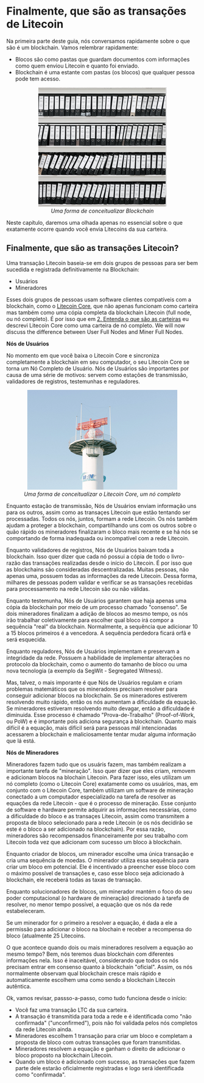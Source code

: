 # Finalmente, que são as transações de Litecoin

Na primeira parte deste guia, nós conversamos rapidamente sobre o que são é um blockchain. Vamos relembrar rapidamente:

- Blocos são como pastas que guardam documentos com informações como quem enviou Litecoin e quanto foi enviado.
- Blockchain é uma estante com pastas (os blocos) que qualquer pessoa pode tem acesso.

<p align="center">
    <img src="img/folders.png"><br>
    <i>Uma forma de conceitualizar Blockchain</i>
</p>
    
Neste capítulo, daremos uma olhada apenas no essencial sobre o que exatamente ocorre quando você envia Litecoins da sua carteira.

## Finalmente, que são as transações Litecoin?

Uma transação Litecoin baseia-se em dois grupos de pessoas para ser bem sucedida e registrada definitivamente na Blockchain:

- Usuários
- Mineradores

Esses dois grupos de pessoas usam software clientes compatíveis com a blockchain, como o [Litecoin Core](https://www.litecoin.org), que não apenas funcionam como carteira mas também como uma cópia completa da blockchain Litecoin (full node, ou nó completo). É por isso que em [2. Entenda o que são as carteiras](02-Entenda_o_que_sao_as_carteiras.md) eu descrevi Litecoin Core como uma carteira de nó completo. We will now discuss the difference between User Full Nodes and Miner Full Nodes.

**Nós de Usuários**

No momento em que você baixa o Litecoin Core e sincroniza completamente a blockchain em seu computador, o seu Litecoin Core se torna um Nó Completo de Usuário. Nós de Usuários são importantes por causa de uma série de motivos: servem como estações de transmissão, validadores de registros, testemunhas e reguladores.

<p align="center">
    <img src="img/estacaotransmissao.png"><br>
    <i>Uma forma de conceitualizar o Litecoin Core, um nó completo</i>
</p>

Enquanto estação de transmissão, Nós de Usuários enviam informação uns para os outros, assim como as transaçes Litecoin que estão tentando ser processadas. Todos os nós, juntos, formam a rede Litecoin. Os nós também ajudam a proteger a blockchain, compartilhando uns com os outros sobre o quão rápido os mineradores finalizaram o bloco mais recente e se há nós se comportando de forma inadequada ou incompatível com a rede Litecoin.

Enquanto validadores de registros, Nós de Usuários baixam toda a blockchain. Isso quer dizer que cada nó possui a cópia de todo o livro-razão das transações realizadas desde o início do Litecoin. É por isso que as blockchains são consideradas descentralizadas. Muitas pessoas, não apenas uma, possuem todas as informações da rede Litecoin. Dessa forma, milhares de pessoas podem validar e verificar se as transações recebidas para processamento na rede Litecoin são ou não válidas.

Enquanto testemunha, Nós de Usuários garantem que haja apenas uma cópia da blockchain por meio de um processo chamado "consenso".  Se dois mineradores finalizam a adição de blocos ao mesmo tempo, os nós irão trabalhar coletivamente para escolher qual bloco irá compor a sequência "real" da blockchain. Normalmente, a sequência que adicionar 10 a 15 blocos primeiros é a vencedora. A sequência perdedora ficará orfã e será esquecida.

Enquanto reguladores, Nós de Usuários implementam e preservam a integridade da rede. Possuem a habilidade de implementar alterações no protocolo da blockchain, como o aumento do tamanho de bloco ou uma nova tecnologia (a exemplo da SegWit - Segregated Witness).

Mas, talvez, o mais imporante é que Nós de Usuários regulam e criam problemas matemáticos que os mineradores precisam resolver para conseguir adicionar blocos na blockchain. Se os mineradores estiverem resolvendo muito rápido, então os nós aumentam a dificuldade da equação. Se mineradores estiveram resolvendo muito devagar, então a dificuldade é diminuida. Esse processo é chamado "Prova-de-Trabalho" (Proof-of-Work, ou PoW) e é importante pois adiciona segurança à blockchain. Quanto mais difícil é a equação, mais difícil será para pessoas mál intencionadas acessarem a blockchain e maliciosamente tentar mudar alguma informação que lá está.

**Nós de Mineradores**

Mineradores fazem tudo que os usuáris fazem, mas também realizam a importante tarefa de "mineração". Isso quer dizer que eles criam, removem e adicionam blocos na blochain Litecoin. Para fazer isso, eles utilizam um nó completo (como o Litecoin Core) exatamente como os usuários, mas, em conjunto com o Litecoin Core, também utilizam um software de mineração conectado a um computador especializado na tarefa de resolver as equações da rede Litecoin - que é o processo de mineração. Esse conjunto de software e hardware permite adquirir as informações necessárias, como a dificuldade do bloco e as transaçes Litecoin, assim como transmitem a proposta de bloco selecionado para a rede Litecoin (e os nós decidirão se este é o bloco a ser adicionado na blockchain). Por essa razão, mineradores são recompensados financeiramente por seu trabalho com Litecoin toda vez que adicionam com sucesso um bloco à blockchain.

Enquanto criador de blocos, um minerador escolhe uma única transação e cria uma sequência de moedas. O minerador utiliza essa sequência para criar um bloco em potencial. Ele é incentivado a preencher esse bloco com o máximo possível de transações e, caso esse bloco seja adicionado à blockchain, ele receberá todas as taxas de transação.

Enquanto solucionadores de blocos, um minerador mantém o foco do seu poder computacional (o hardware de mineração) direcionado à tarefa de resolver, no menor tempo possível, a equação que os nós da rede estabeleceram.

Se um minerador for o primeiro a resolver a equação, é dada a ele a permissão para adicionar o bloco na blochain e receber a recompensa do bloco (atualmente 25 Litecoins.

O que acontece quando dois ou mais mineradores resolvem a equação ao mesmo tempo? Bem, nós teremos duas blockchain com diferentes informações nela. Isso é inaceitável, considerando que todos os nós precisam entrar em consenso quanto à blockchain "oficial". Assim, os nós normalmente observam qual blockchain cresce mais rápido e automaticamente escolhem uma como sendo a blockchain Litecoin autêntica.

Ok, vamos revisar, passso-a-passo, como tudo funciona desde o início:

- Você faz uma transação LTC da sua carteira.
- A transação é transmitida para toda a rede e é identificada como "não confirmada" ("unconfirmed"), pois não foi validada pelos nós completos da rede Litecoin ainda.
- Mineradores escolhem 1 transação para criar um bloco e completam a proposta de bloco com outras transações que foram transmitidas.
- Mineradores resolvem a equação e ganham o direito de adicionar o bloco proposto na blockchain Litecoin.
- Quando um bloco é adicionado com sucesso, as transações que fazem parte dele estarão oficialmente registradas e logo será identificada como "confirmada".

